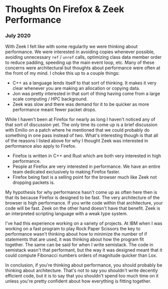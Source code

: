 # Thoughts On Firefox & Zeek Performance
### July 2020

With Zeek I felt like with some regularity we were thinking about performance. We were interested in avoiding copies whenever possible, avoiding unnecessary `ref` / `unref` calls, optimizing class data member order to reduce padding, speeding up the main event loop, etc. Many of these concerns were architectural but thoughts about performance were often at the front of my mind. I choke this up to a couple things:

- C++ as a language lends itself to that sort of thinking. It makes it very clear whenever you are making an allocation or copying data.
- Jon was pretty interested in that sort of thing having come from a large scale computing / HPC background.
- Zeek was slow and there was demand for it to be quicker as more performance meant fewer packet drops.

While I haven't been at Firefox for nearly as long I haven't noticed any of that sort of discussion yet. The only time its come up is a brief discussion with Emilio on a patch where he mentioned that we could probably do something in one pass instead of two. What's interesting though is that all of the reasons I listed above for why I thought Zeek was interested in performance also apply to Firefox.

- Firefox is written in C++ and Rust which are both very interested in high performance.
- People at Firefox are very interested in performance. We have an entire team dedicated exclusively to making Firefox faster.
- Firefox being fast is a selling point for the browser much like Zeek not dropping packets is.

My hypothesis for why performance hasn't come up as often here then is that its because Firefox is designed to be fast. The very architecture of the browser is high performance. If you write code within that architecture, your code will be fast. Zeek on the other hand doesn't have that benefit. Zeek is an interpreted scripting language with a weak type system.

I've had this experience working on a variety of projects. At IBM when I was working on a fast program to play Rock Paper Scissors the key to performance wasn't thinking about how to minimize the number of if statements that are used, it was thinking about how the program fit together. The same can be said for when I write semistack. The code in semistack wasn't that performant, but the way it was designed meant that it could compute Fibonacci numbers orders of magnitude quicker than Lox.

In conclusion, if you're thinking about performance, you should probably be thinking about architecture. That's not to say you shouldn't write decently efficient code, but it is to say that you shouldn't spend too much time on it unless you're pretty confident about how everything is fitting together.

